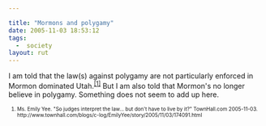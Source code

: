 ```yaml
---

title: "Mormons and polygamy"
date: 2005-11-03 18:53:12
tags:
  -  society
layout: rut
---
```


<p>I am told that the law(s) against polygamy are not particularly enforced in Mormon dominated Utah.<sup><a href="http://www.townhall.com/blogs/c-log/EmilyYee/story/2005/11/03/174091.html" title="So judges interpret the law... but don't have to live by it?">[1]</a></sup> But I am also told that Mormon's no longer believe in polygamy.  Something does not seem to add up here.</p>  <font size="-2"><ol><li>Ms. Emily Yee.  "So judges interpret the law... but don't have to live by it?"  TownHall.com 2005-11-03. http://www.townhall.com/blogs/c-log/EmilyYee/story/2005/11/03/174091.html </li></ol></font>

